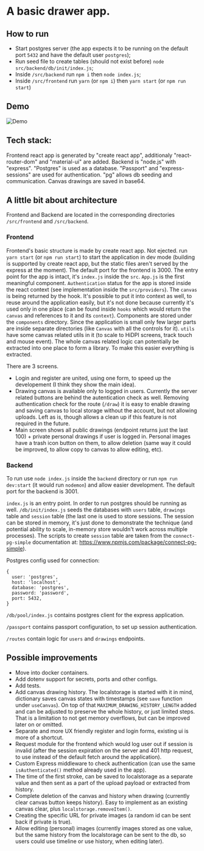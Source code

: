 # A basic drawer app.

## How to run
- Start postgres server (the app expects it to be running on the default port `5432` and have the default user `postgres`);
- Run seed file to create tables (should not exist before) `node src/backend/db/init/index.js`;
- Inside `/src/backend` run `npm i` then `node index.js`;
- Inside `/src/frontend` run `yarn` (or `npm i`) then `yarn start` (or `npm run start`)

## Demo
![Demo](demo.gif)
## Tech stack:
Frontend react app is generated by "create react app", additionaly "react-router-dom" and "material-ui" are added. Backend is "node.js" with "express". "Postgres" is used as a database. "Passport" and "express-sessions" are used for authentication. "pg" allows db seeding and communication. Canvas drawings are saved in base64.

## A little bit about architecture
Frontend and Backend are located in the corresponding directories `/src/frontend` and `/src/backend`.

### Frontend

Frontend's basic structure is made by create react app. Not ejected. run `yarn start` (or `npm run start`) to start the application in dev mode (building is supported by create react app, but the static files aren't served by the express at the moment). The default port for the frontend is 3000. The entry point for the app is intact, it's `index.js` inside the `src`. `App.js` is the first meaningful component. `Authentication` status for the app is stored inside the react context (see implementation inside the `src/providers`). The `canvas` is being returned by the hook. It's possible to put it into context as well, to reuse around the application easily, but it's not done because currently it's used only in one place (can be found inside `hooks` which would return the `canvas` and references to it and its `context`). Components are stored under the `components` directory. Since the application is small only few larger parts are inside separate directories (like `Canvas` with all the controls for it). `utils` have some canvas related utils in it (to scale to HiDPI screens, track touch and mouse event). The whole canvas related logic can potentially be extracted into one place to form a library. To make this easier everything is extracted.

There are 3 screens.
- Login and register are united, using one form, to speed up the developement (I think they show the main idea).
- Drawing canvas is available only to logged in users. Currently the server related buttons are behind the autentication check as well. Removing authentication check for the route (`/draw`) it is easy to enable drawing and saving canvas to local storage without the account, but not allowing uploads. Left as is, though allows a clean up if this feature is not required in the future.
- Main screen shows all public drawings (endpoint returns just the last 100) + private personal drawings if user is logged in. Personal images have a trash icon button on them, to allow deletion (same way it could be improved, to allow copy to canvas to allow editing, etc).

### Backend

To run use `node index.js` inside the `backend` directory or run `npm run dev:start` (it would run `nodemon`) and allow easier development. The default port for the backend is 3001.

`index.js` is an entry point. In order to run postgres should be running as well. `/db/init/index.js` seeds the databases with `users` table, `drawings` table and `session` table (the last one is used to store sessions. The session can be stored in memory, it's just done to demonstrate the technique (and potential ability to scale, in-memory store wouldn't work across multiple processes). The scripts to create `session` table are taken from the `connect-pg-simple` documentation at: https://www.npmjs.com/package/connect-pg-simple).

Postgres config used for connection:
```
{
  user: 'postgres',
  host: 'localhost',
  database: 'postgres',
  password: 'password',
  port: 5432,
}
```

`/db/pool/index.js` contains postgres client for the express application.

`/passport` contains passport configuration, to set up session authentication.

`/routes` contain logic for `users` and `drawings` endpoints.

## Possible improvements
- Move into docker containers.
- Add dotenv support for secrets, ports and other configs.
- Add tests.
- Add canvas drawing history. The localstorage is started with it in mind, dictionary saves canvas states with timestamps (see `save` function under `useCanvas`). On top of that `MAXIMUM_DRAWING_HISTORY_LENGTH` added and can be adjusted to preserve the whole history, or just limited steps. That is a limitation to not get memory overflows, but can be improved later on or omitted.
- Separate and more UX friendly register and login forms, existing ui is more of a shortcut.
- Request module for the frontend which would log user out if session is invalid (after the session expiration on the server and 401 http request, to use instead of the default fetch around the application).
- Custom Express middleware to check authentication (can use the same `isAuthenticated()` method already used in the app).
- The time of the first stroke, can be saved to localstorage as a separate value and then sent as a part of the upload payload or extracted from history.
- Complete deletion of the canvas and history when drawing (currently clear canvas button keeps history). Easy to implement as an existing canvas clear, plus `localstorage.removeItem()`.
- Creating the specific URL for private images (a random id can be sent back if private is true).
- Allow editing (personal) images (currently images stored as one value, but the same history from the localstorage can be sent to the db, so users could use timeline or use history, when editing later).
